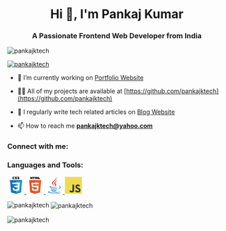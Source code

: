 <h1 align="center">Hi 👋, I'm Pankaj Kumar</h1>
<h3 align="center">A Passionate Frontend Web Developer from India</h3>

<p align="left"> <img src="https://komarev.com/ghpvc/?username=pankajktech&label=Profile%20views&color=0e75b6&style=flat" alt="pankajktech" /> </p>

<p align="left"> <a href="https://github.com/ryo-ma/github-profile-trophy"><img src="https://github-profile-trophy.vercel.app/?username=pankajktech" alt="pankajktech" /></a> </p>

- 🔭 I’m currently working on [Portfolio Website](https://pankajktech.github.io/Portf/)

- 👨‍💻 All of my projects are available at [https://github.com/pankajktech](https://github.com/pankajktech)

- 📝 I regularly write tech related articles on [Blog Website](https://www.pankajktech.blogspot.com)

- 📫 How to reach me **pankajktech@yahoo.com**

<h3 align="left">Connect with me:</h3>
<p align="left">
</p>

<h3 align="left">Languages and Tools:</h3>
<p align="left"> <a href="https://www.w3schools.com/css/" target="_blank" rel="noreferrer"> <img src="https://raw.githubusercontent.com/devicons/devicon/master/icons/css3/css3-original-wordmark.svg" alt="css3" width="40" height="40"/> </a> <a href="https://www.w3.org/html/" target="_blank" rel="noreferrer"> <img src="https://raw.githubusercontent.com/devicons/devicon/master/icons/html5/html5-original-wordmark.svg" alt="html5" width="40" height="40"/> </a> <a href="https://www.java.com" target="_blank" rel="noreferrer"> <img src="https://raw.githubusercontent.com/devicons/devicon/master/icons/java/java-original.svg" alt="java" width="40" height="40"/> </a> <a href="https://developer.mozilla.org/en-US/docs/Web/JavaScript" target="_blank" rel="noreferrer"> <img src="https://raw.githubusercontent.com/devicons/devicon/master/icons/javascript/javascript-original.svg" alt="javascript" width="40" height="40"/> </a> </p>

<p><img align="left" src="https://github-readme-stats.vercel.app/api/top-langs?username=pankajktech&show_icons=true&locale=en&layout=compact" alt="pankajktech" /></p>

<p>&nbsp;<img align="center" src="https://github-readme-stats.vercel.app/api?username=pankajktech&show_icons=true&locale=en" alt="pankajktech" /></p>

<p><img align="center" src="https://github-readme-streak-stats.herokuapp.com/?user=pankajktech&" alt="pankajktech" /></p>
